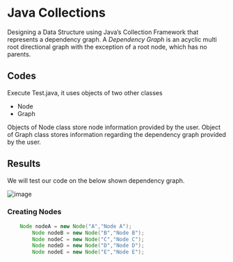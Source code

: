 # Java Collections
Designing a Data Structure using Java’s Collection Framework that represents a dependency graph. A *Dependency Graph* is an acyclic multi root directional graph with the exception of a root node, which has no parents.

## Codes
Execute Test.java, it uses objects of two other classes

- Node
- Graph

Objects of Node class store node information provided by the user. Object of Graph class stores information regarding the dependency graph provided by the user.

## Results
We will test our code on the below shown dependency graph.

![image](https://user-images.githubusercontent.com/23214916/50043239-ada6e080-0096-11e9-897a-e8803d1cc246.png)

### Creating Nodes
```java
    Node nodeA = new Node("A","Node A");
		Node nodeB = new Node("B","Node B");
		Node nodeC = new Node("C","Node C");
		Node nodeD = new Node("D","Node D");
		Node nodeE = new Node("E","Node E");
```
